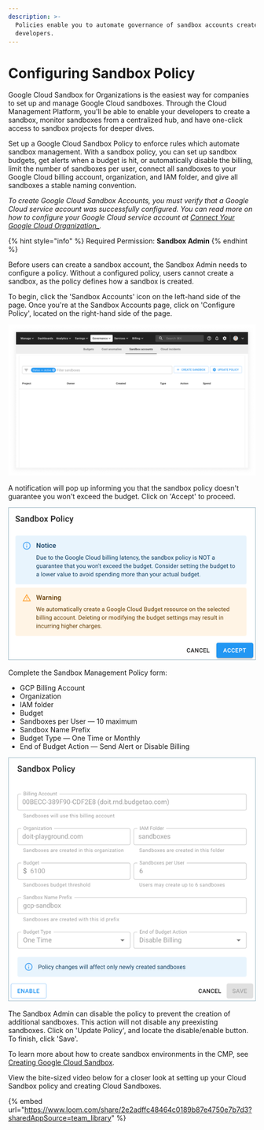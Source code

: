 ```yaml
---
description: >-
  Policies enable you to automate governance of sandbox accounts created by your
  developers.
---
```


# Configuring Sandbox Policy

Google Cloud Sandbox for Organizations is the easiest way for companies to set up and manage Google Cloud sandboxes. Through the Cloud Management Platform, you'll be able to enable your developers to create a sandbox, monitor sandboxes from a centralized hub, and have one-click access to sandbox projects for deeper dives.

Set up a Google Cloud Sandbox Policy to enforce rules which automate sandbox management. With a sandbox policy, you can set up sandbox budgets, get alerts when a budget is hit, or automatically disable the billing, limit the number of sandboxes per user, connect all sandboxes to your Google Cloud billing account, organization, and IAM folder, and give all sandboxes a stable naming convention.

_To create Google Cloud Sandbox Accounts, you must verify that a Google Cloud service account was successfully configured. You can read more on how to configure your Google Cloud service account at [Connect Your Google Cloud Organization_](../google-cloud/connect-google-cloud-service-account.md)._

{% hint style="info" %}
Required Permission: **Sandbox Admin**
{% endhint %}

Before users can create a sandbox account, the Sandbox Admin needs to configure a policy. Without a configured policy, users cannot create a sandbox, as the policy defines how a sandbox is created.

To begin, click the 'Sandbox Accounts' icon on the left-hand side of the page. Once you're at the Sandbox Accounts page, click on 'Configure Policy', located on the right-hand side of the page.

![A screenshot of an empty _Sandbox accounts_ screen](../.gitbook/assets/cmp-sandbox-accounts-empty.png)

A notification will pop up informing you that the sandbox policy doesn't guarantee you won't exceed the budget. Click on 'Accept' to proceed.

![A screenshot showing the location of the Sandbox Policy modal dialog Accept button](../.gitbook/assets/cmp-sandbox-policy-1.png)

Complete the Sandbox Management Policy form:

* GCP Billing Account
* Organization
* IAM folder
* Budget
* Sandboxes per User &mdash; 10 maximum
* Sandbox Name Prefix
* Budget Type &mdash; One Time or Monthly
* End of Budget Action &mdash; Send Alert or Disable Billing

![A screenshot showing the Sandbox Policy modal dialog](../.gitbook/assets/cmp-sandbox-policy-2.png)

The Sandbox Admin can disable the policy to prevent the creation of additional sandboxes. This action will not disable any preexisting sandboxes. Click on 'Update Policy', and locate the disable/enable button. To finish, click 'Save'.

To learn more about how to create sandbox environments in the CMP, see [Creating Google Cloud Sandbox](create-gcp-sandbox-accounts.md).

View the bite-sized video below for a closer look at setting up your Cloud Sandbox policy and creating Cloud Sandboxes.

{% embed url="https://www.loom.com/share/2e2adffc48464c0189b87e4750e7b7d3?sharedAppSource=team_library" %}
